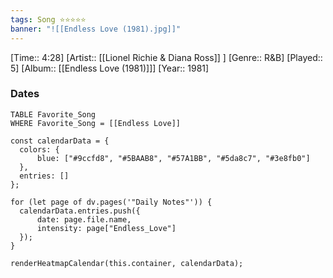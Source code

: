 ```yaml
---
tags: Song ⭐⭐⭐⭐⭐ 
banner: "![[Endless Love (1981).jpg]]"
---
```

[Time:: 4:28]
[Artist:: [[Lionel Richie & Diana Ross]] ]
[Genre:: R&B]
[Played:: 5]
[Album:: [[Endless Love (1981)]]]
[Year:: 1981]
### Dates
````dataview
TABLE Favorite_Song
WHERE Favorite_Song = [[Endless Love]]
````
  ```dataviewjs
const calendarData = { 
	colors: { 
		blue: ["#9ccfd8", "#5BAAB8", "#57A1BB", "#5da8c7", "#3e8fb0"] 
	}, 
	entries: [] 
}; 

for (let page of dv.pages('"Daily Notes"')) { 
	calendarData.entries.push({ 
		date: page.file.name, 
		intensity: page["Endless_Love"]
	}); 
} 

renderHeatmapCalendar(this.container, calendarData);
```
